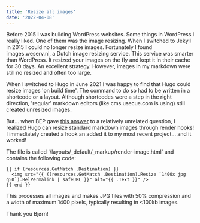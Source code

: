 ```yaml
---
title: 'Resize all images'
date: '2022-04-08'
---
```


Before 2015 I was building WordPress websites. Some things in WordPress I really liked. One of them was the image resizing. When I switched to Jekyll in 2015 I could no longer resize images. Fortunately I found images.weserv.nl, a Dutch image resizing service. This service was smarter than WordPress. It resized your images on the fly and kept it in their cache for 30 days. An excellent strategy. However, images in my markdown were still no resized and often too large. 

When I switched to Hugo in June 2021 I was happy to find that Hugo could resize images 'on build time'. The command to do so had to be written in a shortcode or a layout. Although shortcodes were a step in the right direction, 'regular' markdown editors (like cms.usecue.com is using) still created unresized images.

But... when BEP gave [this answer](https://discourse.gohugo.io/t/is-this-possible-with-hugo/38089/6?u=jhvanderschee) to a relatively unrelated question, I realized Hugo can resize standard markdown images through render hooks! I immediately created a hook an added it to my most recent project... and it worked! 

The file is called '/layouts/_default/_markup/render-image.html' and contains the following code:

```
{{ if (resources.GetMatch .Destination) }}
  <img src="{{ ((resources.GetMatch .Destination).Resize `1400x jpg q50`).RelPermalink | safeURL }}" alt="{{ .Text }}" />
{{ end }}
```

This processes all images and makes JPG files with 50% compression and a width of maximum 1400 pixels, typically resulting in <100kb images. 

Thank you Bjørn!